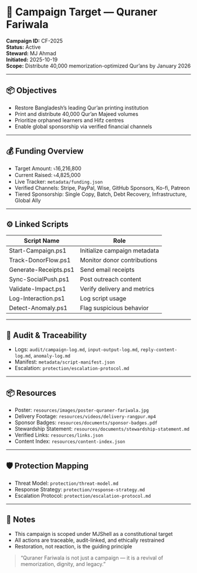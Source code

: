# 🎯 Campaign Target — Quraner Fariwala

**Campaign ID:** CF-2025  
**Status:** Active  
**Steward:** MJ Ahmad  
**Initiated:** 2025-10-19  
**Scope:** Distribute 40,000 memorization-optimized Qur’ans by January 2026

---

## 📦 Objectives

- Restore Bangladesh’s leading Qur’an printing institution  
- Print and distribute 40,000 Qur’an Majeed volumes  
- Prioritize orphaned learners and Hifz centres  
- Enable global sponsorship via verified financial channels

---

## 💰 Funding Overview

- Target Amount: ৳16,216,800  
- Current Raised: ৳4,825,000  
- Live Tracker: `metadata/funding.json`  
- Verified Channels: Stripe, PayPal, Wise, GitHub Sponsors, Ko-fi, Patreon  
- Tiered Sponsorship: Single Copy, Batch, Debt Recovery, Infrastructure, Global Ally

---

## ⚙️ Linked Scripts

| Script Name             | Role                          |
|-------------------------|-------------------------------|
| Start-Campaign.ps1      | Initialize campaign metadata  |
| Track-DonorFlow.ps1     | Monitor donor contributions   |
| Generate-Receipts.ps1   | Send email receipts           |
| Sync-SocialPush.ps1     | Post outreach content         |
| Validate-Impact.ps1     | Verify delivery and metrics   |
| Log-Interaction.ps1     | Log script usage              |
| Detect-Anomaly.ps1      | Flag suspicious behavior      |

---

## 🧾 Audit & Traceability

- Logs: `audit/campaign-log.md`, `input-output-log.md`, `reply-content-log.md`, `anomaly-log.md`  
- Manifest: `metadata/script-manifest.json`  
- Escalation: `protection/escalation-protocol.md`

---

## 📦 Resources

- Poster: `resources/images/poster-quraner-fariwala.jpg`  
- Delivery Footage: `resources/videos/delivery-rangpur.mp4`  
- Sponsor Badges: `resources/documents/sponsor-badges.pdf`  
- Stewardship Statement: `resources/documents/stewardship-statement.md`  
- Verified Links: `resources/links.json`  
- Content Index: `resources/content-index.json`

---

## 🛡️ Protection Mapping

- Threat Model: `protection/threat-model.md`  
- Response Strategy: `protection/response-strategy.md`  
- Escalation Protocol: `protection/escalation-protocol.md`

---

## 🧠 Notes

- This campaign is scoped under MJShell as a constitutional target  
- All actions are traceable, audit-linked, and ethically restrained  
- Restoration, not reaction, is the guiding principle

> “Quraner Fariwala is not just a campaign — it is a revival of memorization, dignity, and legacy.”

